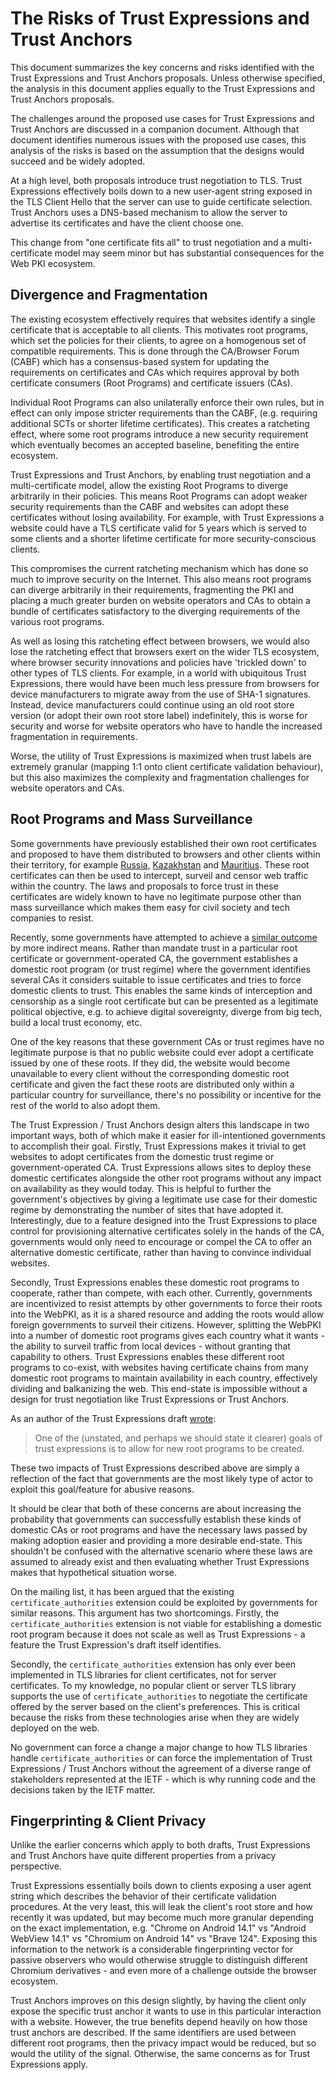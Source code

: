 # The Risks of Trust Expressions and Trust Anchors

This document summarizes the key concerns and risks identified with the Trust Expressions and Trust Anchors proposals. Unless otherwise specified, the analysis in this document applies equally to the Trust Expressions and Trust Anchors proposals.

The challenges around the proposed use cases for Trust Expressions and Trust Anchors are discussed in a companion document. Although that document identifies numerous issues with the proposed use cases, this analysis of the risks is based on the assumption that the designs would succeed and be widely adopted.

At a high level, both proposals introduce trust negotiation to TLS. Trust Expressions effectively boils down to a new user-agent string exposed in the TLS Client Hello that the server can use to guide certificate selection. Trust Anchors uses a DNS-based mechanism to allow the server to advertise its certificates and have the client choose one.

This change from "one certificate fits all" to trust negotiation and a multi-certificate model may seem minor but has substantial consequences for the Web PKI ecosystem.

## Divergence and Fragmentation

The existing ecosystem effectively requires that websites identify a single certificate that is acceptable to all clients. This motivates root programs, which set the policies for their clients, to agree on a homogenous set of compatible requirements. This is done through the CA/Browser Forum (CABF) which has a consensus-based system for updating the requirements on certificates and CAs which requires approval by both certificate consumers (Root Programs) and certificate issuers (CAs).

Individual Root Programs can also unilaterally enforce their own rules, but in effect can only impose stricter requirements than the CABF, (e.g. requiring additional SCTs or shorter lifetime certificates). This creates a ratcheting effect, where some root programs introduce a new security requirement which eventually becomes an accepted baseline, benefiting the entire ecosystem.

Trust Expressions and Trust Anchors, by enabling trust negotiation and a multi-certificate model, allow the existing Root Programs to diverge arbitrarily in their policies. This means Root Programs can adopt weaker security requirements than the CABF and websites can adopt these certificates without losing availability. For example, with Trust Expressions a website could have a TLS certificate valid for 5 years which is served to some clients and a shorter lifetime certificate for more security-conscious clients.

This compromises the current ratcheting mechanism which has done so much to improve security on the Internet. This also means root programs can diverge arbitrarily in their requirements, fragmenting the PKI and placing a much greater burden on website operators and CAs to obtain a bundle of certificates satisfactory to the diverging requirements of the various root programs.

As well as losing this ratcheting effect between browsers, we would also lose the ratcheting effect that browsers exert on the wider TLS ecosystem, where browser security innovations and policies have 'trickled down' to other types of TLS clients. For example, in a world with ubiquitous Trust Expressions, there would have been much less pressure from browsers for device manufacturers to migrate away from the use of SHA-1 signatures. Instead, device manufacturers could continue using an old root store version (or adopt their own root store label) indefinitely, this is worse for security and worse for website operators who have to handle the increased fragmentation in requirements.

Worse, the utility of Trust Expressions is maximized when trust labels are extremely granular (mapping 1:1 onto client certificate validation behaviour), but this also maximizes the complexity and fragmentation challenges for website operators and CAs.

## Root Programs and Mass Surveillance

Some governments have previously established their own root certificates and proposed to have them distributed to browsers and other clients within their territory, for example [Russia](https://www.eff.org/deeplinks/2022/03/you-should-not-trust-russias-new-trusted-root-ca), [Kazakhstan](https://en.wikipedia.org/wiki/Kazakhstan_man-in-the-middle_attack) and [Mauritius](https://www.internetsociety.org/resources/internet-fragmentation/mauritius-ictas-threat-to-encryption/). These root certificates can then be used to intercept, surveil and censor web traffic within the country. The laws and proposals to force trust in these certificates are widely known to have no legitimate purpose other than mass surveillance which makes them easy for civil society and tech companies to resist.

Recently, some governments have attempted to achieve a [similar outcome](https://last-chance-for-eidas.org) by more indirect means. Rather than mandate trust in a particular root certificate or government-operated CA, the government establishes a domestic root program (or trust regime) where the government identifies several CAs it considers suitable to issue certificates and tries to force domestic clients to trust. This enables the same kinds of interception and censorship as a single root certificate but can be presented as a legitimate political objective, e.g. to achieve digital sovereignty, diverge from big tech, build a local trust economy, etc.

One of the key reasons that these government CAs or trust regimes have no legitimate purpose is that no public website could ever adopt a certificate issued by one of these roots. If they did, the website would become unavailable to every client without the corresponding domestic root certificate and given the fact these roots are distributed only within a particular country for surveillance, there's no possibility or incentive for the rest of the world to also adopt them.

The Trust Expression / Trust Anchors design alters this landscape in two important ways, both of which make it easier for ill-intentioned governments to accomplish their goal. Firstly, Trust Expressions makes it trivial to get websites to adopt certificates from the domestic trust regime or government-operated CA. Trust Expressions allows sites to deploy these domestic certificates alongside the other root programs without any impact on availability as they would today. This is helpful to further the government's objectives by giving a legitimate use case for their domestic regime by demonstrating the number of sites that have adopted it. Interestingly, due to a feature designed into the Trust Expressions to place control for provisioning alternative certificates solely in the hands of the CA, governments would only need to encourage or compel the CA to offer an alternative domestic certificate, rather than having to convince individual websites.

Secondly, Trust Expressions enables these domestic root programs to cooperate, rather than compete, with each other. Currently, governments are incentivized to resist attempts by other governments to force their roots into the WebPKI, as it is a shared resource and adding the roots would allow foreign governments to surveil their citizens. However, splitting the WebPKI into a number of domestic root programs gives each country what it wants - the ability to surveil traffic from local devices - without granting that capability to others. Trust Expressions enables these different root programs to co-exist, with websites having certificate chains from many domestic root programs to maintain availability in each country, effectively dividing and balkanizing the web. This end-state is impossible without a design for trust negotiation like Trust Expressions or Trust Anchors.

As an author of the Trust Expressions draft [wrote](https://mailarchive.ietf.org/arch/msg/tls/kBUBdLGEo-b5ywGoYFoJhoyW7KY/):

> One of the (unstated, and perhaps we should state it clearer) goals of trust expressions is to allow for new root programs to be created.

These two impacts of Trust Expressions described above are simply a reflection of the fact that governments are the most likely type of actor to exploit this goal/feature for abusive reasons.

It should be clear that both of these concerns are about increasing the probability that governments can successfully establish these kinds of domestic CAs or root programs and have the necessary laws passed by making adoption easier and providing a more desirable end-state.
This shouldn't be confused with the alternative scenario where these laws are assumed to already exist and then evaluating whether Trust Expressions makes that hypothetical situation worse.

On the mailing list, it has been argued that the existing `certificate_authorities` extension could be exploited by governments for similar reasons. This argument has two shortcomings. Firstly, the `certificate_authorities` extension is not viable for establishing a domestic root program because it does not scale as well as Trust Expressions - a feature the Trust Expression's draft itself identifies.

Secondly, the `certificate_authorities` extension has only ever been implemented in TLS libraries for client certificates, not for server certificates. To my knowledge, no popular client or server TLS library supports the use of `certificate_authorities` to negotiate the certificate offered by the server based on the client's preferences. This is critical because the risks from these technologies arise when they are widely deployed on the web.

No government can force a change a major change to how TLS libraries handle `certificate_authorities` or can force the implementation of Trust Expressions / Trust Anchors without the agreement of a diverse range of stakeholders represented at the IETF - which is why running code and the decisions taken by the IETF matter.

## Fingerprinting & Client Privacy

Unlike the earlier concerns which apply to both drafts, Trust Expressions and Trust Anchors have quite different properties from a privacy perspective.

 Trust Expressions essentially boils down to clients exposing a user agent string which describes the behavior of their certificate validation procedures. At the very least, this will leak the client's root store and how recently it was updated, but may become much more granular depending on the exact implementation, e.g. "Chrome on Android 14.1" vs "Android WebView 14.1" vs "Chromium on Android 14" vs "Brave 124". Exposing this information to the network is a considerable fingerprinting vector for passive observers who would otherwise struggle to distinguish different Chromium derivatives - and even more of a challenge outside the browser ecosystem.

Trust Anchors improves on this design slightly, by having the client only expose the specific trust anchor it wants to use in this particular interaction with a website. However, the true benefits depend heavily on how those trust anchors are described. If the same identifiers are used between different root programs, then the privacy impact would be reduced, but so would the utility of the signal. Otherwise, the same concerns as for Trust Expressions apply.
